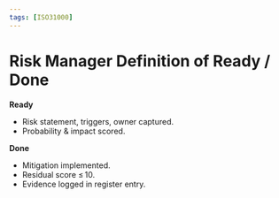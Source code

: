 ```yaml
---
tags: [ISO31000]
---
```


# Risk Manager Definition of Ready / Done

**Ready**
* Risk statement, triggers, owner captured.
* Probability & impact scored.

**Done**
* Mitigation implemented.
* Residual score ≤ 10.
* Evidence logged in register entry.
